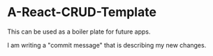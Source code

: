 # A-React-CRUD-Template
This can be used as a boiler plate for future apps.

I am writing a "commit message" that is describing my new changes.
